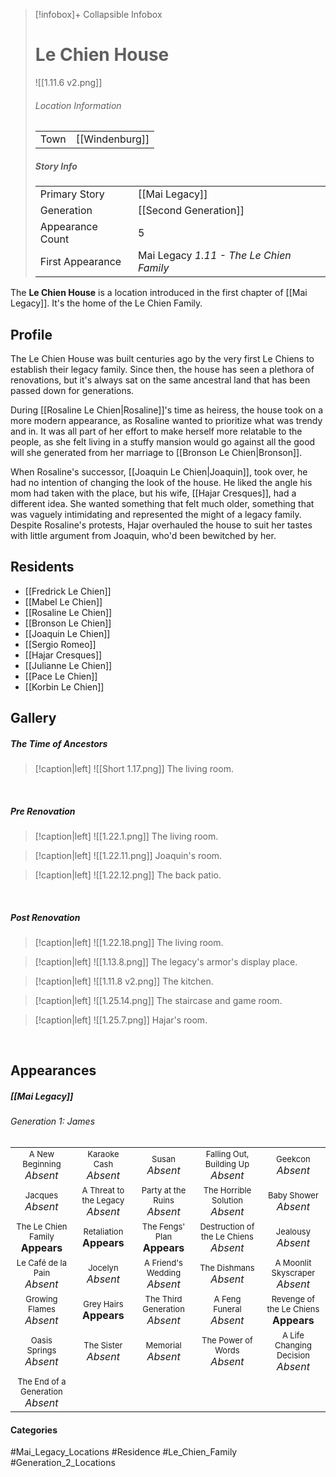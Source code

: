 > [!infobox]+ Collapsible Infobox
> # Le Chien House
> ![[1.11.6 v2.png]] 
> ###### Location Information
> |  |  | 
> | ---- | ---- | 
> | Town | [[Windenburg]] | 
> 
> ##### Story Info
> |  |  | 
> | ---- | ---- | 
> | Primary Story | [[Mai Legacy]] | 
> | Generation | [[Second Generation]]|
> | Appearance Count | 5 | 
> | First Appearance | Mai Legacy *1.11 - The Le Chien Family*

The **Le Chien House** is a location introduced in the first chapter of [[Mai Legacy]]. It's the home of the Le Chien Family.

## Profile
The Le Chien House was built centuries ago by the very first Le Chiens to establish their legacy family. Since then, the house has seen a plethora of renovations, but it's always sat on the same ancestral land that has been passed down for generations.

During [[Rosaline Le Chien|Rosaline]]'s time as heiress, the house took on a more modern appearance, as Rosaline wanted to prioritize what was trendy and in. It was all part of her effort to make herself more relatable to the people, as she felt living in a stuffy mansion would go against all the good will she generated from her marriage to [[Bronson Le Chien|Bronson]].

When Rosaline's successor, [[Joaquin Le Chien|Joaquin]], took over, he had no intention of changing the look of the house. He liked the angle his mom had taken with the place, but his wife, [[Hajar Cresques]], had a different idea. She wanted something that felt much older, something that was vaguely intimidating and represented the might of a legacy family. Despite Rosaline's protests, Hajar overhauled the house to suit her tastes with little argument from Joaquin, who'd been bewitched by her.

## Residents
- [[Fredrick Le Chien]]
- [[Mabel Le Chien]]
- [[Rosaline Le Chien]]
- [[Bronson Le Chien]]
- [[Joaquin Le Chien]]
- [[Sergio Romeo]]
- [[Hajar Cresques]]
- [[Julianne Le Chien]]
- [[Pace Le Chien]]
- [[Korbin Le Chien]]

## Gallery
##### The Time of Ancestors
> [!caption|left]
> ![[Short 1.17.png]] 
> The living room.

<br style="clear:both; margin: 0; padding: 0" />

##### Pre Renovation
> [!caption|left]
> ![[1.22.1.png]] 
> The living room.

> [!caption|left]
> ![[1.22.11.png]] 
> Joaquin's room.

> [!caption|left]
> ![[1.22.12.png]] 
> The back patio.

<br style="clear:both; margin: 0; padding: 0" />

##### Post Renovation
> [!caption|left]
> ![[1.22.18.png]] 
> The living room.

> [!caption|left]
> ![[1.13.8.png]] 
> The legacy's armor's display place.

> [!caption|left]
> ![[1.11.8 v2.png]] 
> The kitchen.

> [!caption|left]
> ![[1.25.14.png]] 
> The staircase and game room.

> [!caption|left]
> ![[1.25.7.png]] 
> Hajar's room.

<br style="clear:both; margin: 0; padding: 0" />

## Appearances
##### [[Mai Legacy]]
###### Generation 1: James
|                                                                       |     |     |     |     |
| --------------------------------------------------------------------- | --- | --- | --- | --- |
| <center><font size=2>A New Beginning<br><font size=3>*Absent*  | <center><font size=2>Karaoke Cash<br><font size=3>*Absent* | <center><font size=2>Susan<br><font size=3>*Absent* | <center><font size=2>Falling Out, Building Up<br><font size=3>*Absent*| <center><font size=2>Geekcon<br><font size=3>*Absent* |
| <center><font size=2>Jacques<br><font size=3>*Absent*  | <center><font size=2>A Threat to the Legacy<br><font size=3>*Absent* | <center><font size=2>Party at the Ruins<br><font size=3>*Absent* | <center><font size=2>The Horrible Solution<br><font size=3>*Absent*| <center><font size=2>Baby Shower<br><font size=3>*Absent*|
| <center><font size=2>The Le Chien Family<br><font size=3>**Appears**  | <center><font size=2>Retaliation<br><font size=3>**Appears**| <center><font size=2>The Fengs' Plan<br><font size=3>**Appears** | <center><font size=2>Destruction of the Le Chiens<br><font size=3>*Absent*| <center><font size=2>Jealousy<br><font size=3>*Absent* |
| <center><font size=2>Le Café de la Pain<br><font size=3>*Absent*  | <center><font size=2>Jocelyn<br><font size=3>*Absent* | <center><font size=2>A Friend's Wedding<br><font size=3>*Absent* | <center><font size=2>The Dishmans<br><font size=3>*Absent* | <center><font size=2>A Moonlit Skyscraper<br><font size=3>*Absent* |
| <center><font size=2>Growing Flames<br><font size=3>*Absent* | <center><font size=2>Grey Hairs<br><font size=3>**Appears**  | <center><font size=2>The Third Generation<br><font size=3>*Absent* | <center><font size=2>A Feng Funeral<br><font size=3>*Absent* | <center><font size=2>Revenge of the Le Chiens<br><font size=3>**Appears**|
| <center><font size=2>Oasis Springs<br><font size=3>*Absent*  | <center><font size=2>The Sister<br><font size=3>*Absent*| <center><font size=2>Memorial<br><font size=3>*Absent* | <center><font size=2>The Power of Words<br><font size=3>*Absent*| <center><font size=2>A Life Changing Decision<br><font size=3>*Absent* |
| <center><font size=2>The End of a Generation<br><font size=3>*Absent*  |

#### Categories
#Mai_Legacy_Locations #Residence #Le_Chien_Family #Generation_2_Locations 